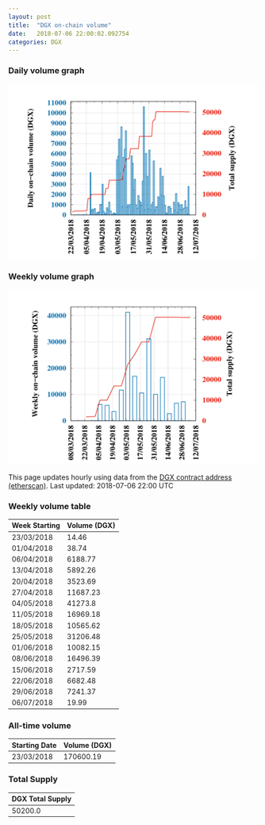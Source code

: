 ```yaml
---
layout: post
title:  "DGX on-chain volume"
date:   2018-07-06 22:00:02.092754
categories: DGX
---
```


### Daily volume graph

![DGX daily volume graph](dgxvolume_scripts/daily.png)

### Weekly volume graph

![DGX weekly volume graph](dgxvolume_scripts/out.png)

This page updates hourly using data from the [DGX contract address (etherscan)](https://etherscan.io/token/0x4f3afec4e5a3f2a6a1a411def7d7dfe50ee057bf). Last updated:
2018-07-06 22:00 UTC

### Weekly volume table

Week Starting | Volume (DGX)
--- | ---
23/03/2018|14.46
01/04/2018|38.74
06/04/2018|6188.77
13/04/2018|5892.26
20/04/2018|3523.69
27/04/2018|11687.23
04/05/2018|41273.8
11/05/2018|16969.18
18/05/2018|10565.62
25/05/2018|31206.48
01/06/2018|10082.15
08/06/2018|16496.39
15/06/2018|2717.59
22/06/2018|6682.48
29/06/2018|7241.37
06/07/2018|19.99


### All-time volume

Starting Date | Volume (DGX)
--- | ---
23/03/2018|170600.19

### Total Supply

| DGX Total Supply |
| --- |
|50200.0|

